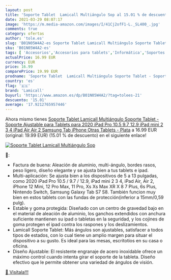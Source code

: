 ```yaml
---
layout: post
title: 'Soporte Tablet  Lamicall Multiángulo Sop al 15.01 % de descuento'
date: 2021-03-29 08:07:17
image: 'https://m.media-amazon.com/images/I/41Cj2ofF1-L._SL400_.jpg'
comments: true
category: ofertas
author: 'tole.es'
slug: 'B01N05W4A2-es Soporte Tablet Lamicall Multiángulo Soporte Tablet -...'
sku: 'B01N05W4A2-es'
tags: [ 'Accesorios','Accesorios para tablets','Informática','Soportes para tablets','ipad','iphone','lamicall', ]
actualPrice: 16.99 EUR
currency: EUR
price: 16.99
comparePrice: 19.99 EUR
prodname: 'Soporte Tablet  Lamicall Multiángulo Soporte Tablet - Soporte Ajustable para Tablets para 2020 iPad Pro 10.5  9.7  12.9  iPad mini 2 3 4  iPad Air  Air 2  Samsung Tab  iPhone  Otras Tablets - Plata'
country: 'es'
flag: '🇪🇸'
brand: 'Lamicall'
buyurl: 'https://www.amazon.es/dp/B01N05W4A2/?tag=tolees-21'
descuento: '15.01'
average: '17.9212765957446'
---
```


Ahora mismo tienes [Soporte Tablet  Lamicall Multiángulo Soporte Tablet - Soporte Ajustable para Tablets para 2020 iPad Pro 10.5  9.7  12.9  iPad mini 2 3 4  iPad Air  Air 2  Samsung Tab  iPhone  Otras Tablets - Plata](https://www.amazon.es/dp/B01N05W4A2/?tag=tolees-21) a 16.99 EUR (original: 19.99 EUR) (15.01 %  de descuento) en el siguiente enlace!

[![Soporte Tablet  Lamicall Multiángulo Sop](https://m.media-amazon.com/images/I/41Cj2ofF1-L._SL400_.jpg)](https://www.amazon.es/dp/B01N05W4A2/?tag=tolees-21)

🔎:

- Factura de buena: Aleación de aluminio, multi-ángulo, bordes rasos, peso ligero, diseño elegante y se ajusta bien a tus tablets e ipad.
- Multi-aplicación: Se ajusta bien a los dispositivos de 5 a 13 pulgadas, como 2020 iPad Pro 10.5 / 9.7 / 12.9, iPad mini 2 3 4, iPad Air, Air 2, iPhone 12 Mini, 12 Pro Max, 11 Pro, Xs Xs Max XR X 8 7 Plus, 6s Plus, Nintendo Switch, Samsung Galaxy Tab S7 S8. También funcion muy bien en estos tablets con las fundas de protección(inferior a 15mm/0,59 pulg).
- Estable y goma protegida: Diseñado con un centro de gravedad bajo en el material de aleación de aluminio, los ganchos extendidos con anchura suficiente mantienen su ipad o tabletas en la seguridad, y los cojines de goma protegen el ipad contra los raspones y los deslizamientos.
- Lamicall Soporte Tablet: Más ángulos son ajustables, satisfacer a todos tipos de estados, con lo cual tiene un amplio margen para situar el dispositivo a su gusto. Es ideal para las mesas, escritotios en su casa o oficina.
- Diseño Ajustable: El resistente engranaje de acero inoxidable ofrece un máximo control cuando intenta girar el soporte de la tableta. Diseño efectivo que le permite obtener una variedad de ángulos de visión.

[🛒 Visítala!!!](https://www.amazon.es/dp/B01N05W4A2/?tag=tolees-21)
